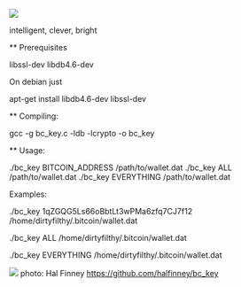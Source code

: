 
![](https://github.com/ymmah/bc_key/blob/master/OCR/AI/ArtBoard%20Image%20(228).jpg)

intelligent, clever, bright

** Prerequisites

libssl-dev libdb4.6-dev

On debian just

apt-get install libdb4.6-dev libssl-dev


** Compiling:

gcc -g bc_key.c -ldb -lcrypto -o bc_key


** Usage:

./bc_key BITCOIN_ADDRESS /path/to/wallet.dat
./bc_key ALL /path/to/wallet.dat
./bc_key EVERYTHING /path/to/wallet.dat



Examples:

./bc_key 1qZGQG5Ls66oBbtLt3wPMa6zfq7CJ7f12 /home/dirtyfilthy/.bitcoin/wallet.dat

./bc_key ALL /home/dirtyfilthy/.bitcoin/wallet.dat

./bc_key EVERYTHING /home/dirtyfilthy/.bitcoin/wallet.dat

![](https://github.com/ymmah/bc_key/blob/master/OCR/AI/ArtBoard%20Image%20(364)%20(1).jpg)
photo: Hal Finney
https://github.com/halfinney/bc_key
